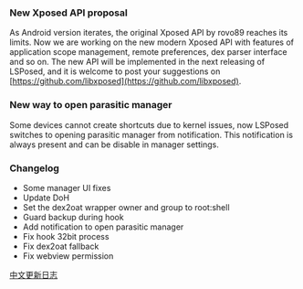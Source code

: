 ### New Xposed API proposal
As Android version iterates, the original Xposed API by rovo89 reaches its limits. Now we are working on the new modern Xposed API with features of application scope management, remote preferences, dex parser interface and so on.
The new API will be implemented in the next releasing of LSPosed, and it is welcome to post your suggestions on [https://github.com/libxposed](https://github.com/libxposed).

### New way to open parasitic manager
Some devices cannot create shortcuts due to kernel issues, now LSPosed switches to opening parasitic manager from notification. This notification is always present and can be disable in manager settings.

### Changelog
- Some manager UI fixes
- Update DoH
- Set the dex2oat wrapper owner and group to root:shell
- Guard backup during hook
- Add notification to open parasitic manager
- Fix hook 32bit process
- Fix dex2oat fallback
- Fix webview permission

[中文更新日志](https://docs.lsposed.org/release/changelog_zh)

